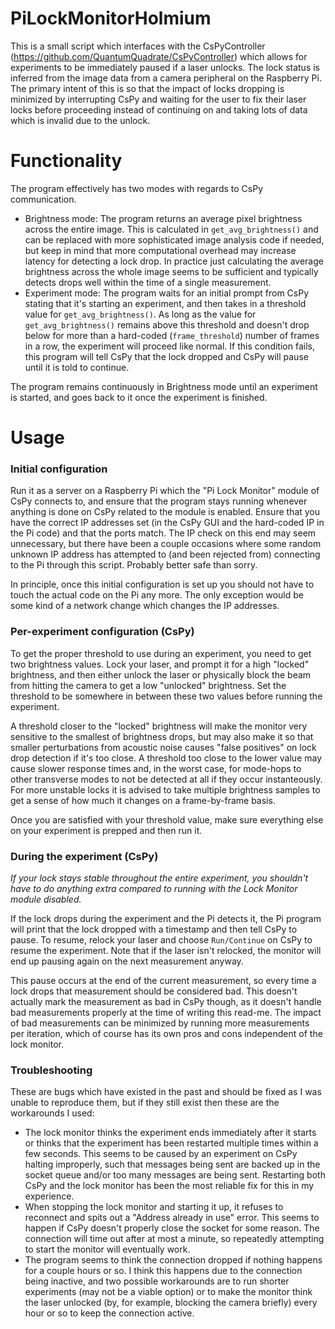 # PiLockMonitorHolmium

This is a small script which interfaces with the CsPyController (https://github.com/QuantumQuadrate/CsPyController) which allows for experiments to be immediately paused if a laser unlocks. The lock status is inferred from the image data from a camera peripheral on the Raspberry Pi. The primary intent of this is so that the impact of locks dropping is minimized by interrupting CsPy and waiting for the user to fix their laser locks before proceeding instead of continuing on and taking lots of data which is invalid due to the unlock.

# Functionality

The program effectively has two modes with regards to CsPy communication.
- Brightness mode: The program returns an average pixel brightness across the entire image. This is calculated in `get_avg_brightness()` and can be replaced with more sophisticated image analysis code if needed, but keep in mind that more computational overhead may increase latency for detecting a lock drop. In practice just calculating the average brightness across the whole image seems to be sufficient and typically detects drops well within the time of a single measurement.
- Experiment mode: The program waits for an initial prompt from CsPy stating that it's starting an experiment, and then takes in a threshold value for `get_avg_brightness()`. As long as the value for `get_avg_brightness()` remains above this threshold and doesn't drop below for more than a hard-coded (`frame_threshold`) number of frames in a row, the experiment will proceed like normal. If this condition fails, this program will tell CsPy that the lock dropped and CsPy will pause until it is told to continue.

The program remains continuously in Brightness mode until an experiment is started, and goes back to it once the experiment is finished.

# Usage

### Initial configuration
Run it as a server on a Raspberry Pi which the "Pi Lock Monitor" module of CsPy connects to, and ensure that the program stays running whenever anything is done on CsPy related to the module is enabled. Ensure that you have the correct IP addresses set (in the CsPy GUI and the hard-coded IP in the Pi code) and that the ports match. The IP check on this end may seem unnecessary, but there have been a couple occasions where some random unknown IP address has attempted to (and been rejected from) connecting to the Pi through this script. Probably better safe than sorry.

In principle, once this initial configuration is set up you should not have to touch the actual code on the Pi any more. The only exception would be some kind of a network change which changes the IP addresses.

### Per-experiment configuration (CsPy)
To get the proper threshold to use during an experiment, you need to get two brightness values. Lock your laser, and prompt it for a high "locked" brightness, and then either unlock the laser or physically block the beam from hitting the camera to get a low "unlocked" brightness. Set the threshold to be somewhere in between these two values before running the experiment.

A threshold closer to the "locked" brightness will make the monitor very sensitive to the smallest of brightness drops, but may also make it so that smaller perturbations from acoustic noise causes "false positives" on lock drop detection if it's too close. A threshold too close to the lower value may cause slower response times and, in the worst case, for mode-hops to other transverse modes to not be detected at all if they occur instanteously. For more unstable locks it is advised to take multiple brightness samples to get a sense of how much it changes on a frame-by-frame basis.

Once you are satisfied with your threshold value, make sure everything else on your experiment is prepped and then run it.

### During the experiment (CsPy)
*If your lock stays stable throughout the entire experiment, you shouldn't have to do anything extra compared to running with the Lock Monitor module disabled.*

If the lock drops during the experiment and the Pi detects it, the Pi program will print that the lock dropped with a timestamp and then tell CsPy to pause. To resume, relock your laser and choose `Run/Continue` on CsPy to resume the experiment. Note that if the laser isn't relocked, the monitor will end up pausing again on the next measurement anyway.

This pause occurs at the end of the current measurement, so every time a lock drops that measurement should be considered bad. This doesn't actually mark the measurement as bad in CsPy though, as it doesn't handle bad measurements properly at the time of writing this read-me. The impact of bad measurements can be minimized by running more measurements per iteration, which of course has its own pros and cons independent of the lock monitor.

### Troubleshooting
These are bugs which have existed in the past and should be fixed as I was unable to reproduce them, but if they still exist then these are the workarounds I used:
- The lock monitor thinks the experiment ends immediately after it starts or thinks that the experiment has been restarted multiple times within a few seconds. This seems to be caused by an experiment on CsPy halting improperly, such that messages being sent are backed up in the socket queue and/or too many messages are being sent. Restarting both CsPy and the lock monitor has been the most reliable fix for this in my experience.
- When stopping the lock monitor and starting it up, it refuses to reconnect and spits out a "Address already in use" error. This seems to happen if CsPy doesn't properly close the socket for some reason. The connection will time out after at most a minute, so repeatedly attempting to start the monitor will eventually work.
- The program seems to think the connection dropped if nothing happens for a couple hours or so. I think this happens due to the connection being inactive, and two possible workarounds are to run shorter experiments (may not be a viable option) or to make the monitor think the laser unlocked (by, for example, blocking the camera briefly) every hour or so to keep the connection active.
